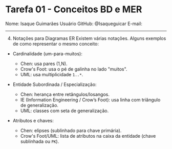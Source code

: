 # Tarefa 01 - Conceitos BD e MER

Nome: Isaque Guimarães
Usuário GitHub: @Isaqueguicar
E-mail:

---

4. Notações para Diagramas ER
Existem várias notações. Alguns exemplos de como representar o mesmo conceito:

- Cardinalidade (um-para-muitos):
  - Chen: usa pares (1,N).  
  - Crow's Foot: usa o pé de galinha no lado "muitos".  
  - UML: usa multiplicidade `1..*`.

- Entidade Subordinada / Especialização:
  - Chen: herança entre retângulos/losangos.  
  - IE (Information Engineering / Crow’s Foot): usa linha com triângulo de generalização.  
  - UML: classes com seta de generalização.

- Atributos e chaves:
  - Chen: elipses (sublinhado para chave primária).  
  - Crow's Foot/UML: lista de atributos na caixa da entidade (chave sublinhada ou `PK`).
